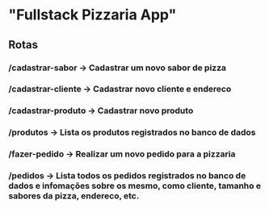 # "Fullstack Pizzaria App"

## Rotas
### /cadastrar-sabor -> Cadastrar um novo sabor de pizza
### /cadastrar-cliente -> Cadastrar novo cliente e endereco
### /cadastrar-produto -> Cadastrar novo produto
### /produtos -> Lista os produtos registrados no banco de dados

### /fazer-pedido -> Realizar um novo pedido para a pizzaria
### /pedidos -> Lista todos os pedidos registrados no banco de dados e infomações sobre os mesmo, como cliente, tamanho e sabores da pizza, endereco, etc. 